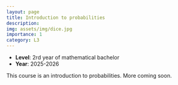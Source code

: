 ```yaml
---
layout: page
title: Introduction to probabilities
description:
img: assets/img/dice.jpg
importance: 1
category: L3
---
```


- **Level**: 2rd year of mathematical bachelor
- **Year**: 2025-2026

This course is an introduction to probabilities. More coming soon.
